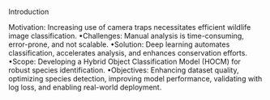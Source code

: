 Introduction

  Motivation: Increasing use of camera traps necessitates efficient wildlife image classification.
  •Challenges: Manual analysis is time-consuming, error-prone, and not scalable.
  •Solution: Deep learning automates classification, accelerates analysis, and enhances conservation efforts.
  •Scope: Developing a Hybrid Object Classification Model (HOCM) for robust species identification.
  •Objectives: Enhancing dataset quality, optimizing species detection, improving model performance, validating with log loss, and enabling real-world deployment.
